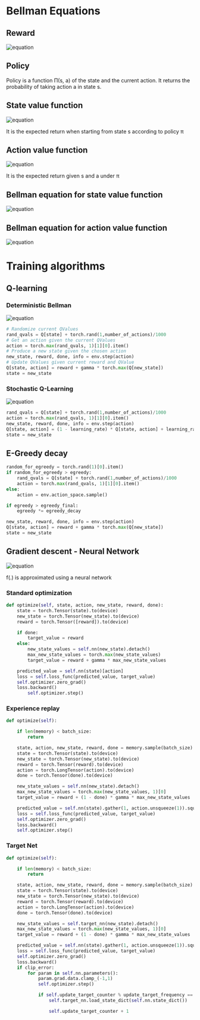 # Bellman Equations



## Reward

![equation](https://render.githubusercontent.com/render/math?math=R_%7Bt%7D%20%3D%20%5Csum_%7Bk%3D0%7D%5E%7B%5Cinf%7D%5Cgamma%5E%7Bk%7D%20r_%7Bt%2Bk%2B1%7D)

## Policy

Policy is a function Π(s, a) of the state and the current action. It returns the probability of taking action a in state s.



## State value function

![equation](https://render.githubusercontent.com/render/math?math=V%5E%7B%5Cpi%7D%28s%29%20%3D%20E_%7B%5Cpi%7D%5BR_%7Bt%7D%7Cs_%7Bt%7D%20%3D%20s%5D)

It is the expected return when starting from state s according to policy π



## Action value function

![equation](https://render.githubusercontent.com/render/math?math=Q%5E%7B%5Cpi%7D%28s%2Ca%29%20%3D%20E_%7B%5Cpi%7D%5BR_%7Bt%7D%7Cs_%7Bt%7D%3Ds%2C%20a_%7Bt%7D%3Da%5D)

It is the expected return given s and a under π



## Bellman equation for state value function 

![equation](https://render.githubusercontent.com/render/math?math=V%5E%7B%5Cpi%7D%28s%29%20%3D%20%5Csum_%7Ba%7D%5Cpi%28s%2Ca%29%5Csum_%7Bs%5E%7B%27%7D%7DP_%7Bss%5E%7B%27%7D%7D%5E%7Ba%7D%5BR_%7Bss%5E%7B%27%7D%7D%5E%7Ba%7D%2B%5Cgamma%20V%5E%7B%5Cpi%7D%28s%5E%7B%27%7D%29%5D)

## Bellman equation for action value function

![equation](https://render.githubusercontent.com/render/math?math=Q%5E%7B%5Cpi%7D%28s%2Ca%29%3D%5Csum_%7Bs%5E%7B%27%7D%7DP_%7Bss%5E%7B%27%7D%7D%5E%7Ba%7D%5BR_%7Bss%5E%7B%27%7D%7D%5E%7Ba%7D%2B%5Cgamma%20%5Csum_%7Ba%5E%7B%27%7D%7D%5Cpi%28s%5E%7B%27%7D%2Ca%5E%7B%27%7DQ%5E%7B%5Cpi%7D%28s%5E%7B%27%7D%2Ca%5E%7B%27%7D%29%29%5D)



# Training algorithms



## Q-learning



### Deterministic Bellman

![equation](https://render.githubusercontent.com/render/math?math=Q%28s%2Ca%29%20%3D%20r%20%2B%20%5Cgamma%20%2A%20max%28Q%28s%27%2Ca%27%29%29)

```python
# Randomize current QValues
rand_qvals = Q[state] + torch.rand(1,number_of_actions)/1000
# Get an action given the current QValues
action = torch.max(rand_qvals, 1)[1][0].item()
# Produce a new state given the chosen action
new_state, reward, done, info = env.step(action)
# Update QValues given current reward and QValue
Q[state, action] = reward + gamma * torch.max(Q[new_state])
state = new_state

```



### Stochastic Q-Learning

![equation](https://render.githubusercontent.com/render/math?math=Q%28s%2Ca%29%20%3D%20%281-%5Calpha%29%20Q%28s%2Ca%29%20%2B%20%5Calpha%5Br%20%2B%20%5Cgamma%20%2A%20max%28Q%28s%27%2Ca%27%29%29%5D)

```python
rand_qvals = Q[state] + torch.rand(1,number_of_actions)/1000
action = torch.max(rand_qvals, 1)[1][0].item()
new_state, reward, done, info = env.step(action)
Q[state, action] = (1 - learning_rate) * Q[state, action] + learning_rate * (reward + gamma * torch.max(Q[new_state]))
state = new_state
```



## E-Greedy decay

```python
random_for_egreedy = torch.rand(1)[0].item()
if random_for_egreedy > egreedy:
    rand_qvals = Q[state] + torch.rand(1,number_of_actions)/1000
    action = torch.max(rand_qvals, 1)[1][0].item()
else:
    action = env.action_space.sample()

if egreedy > egreedy_final:
    egreedy *= egreedy_decay

new_state, reward, done, info = env.step(action)
Q[state, action] = reward + gamma * torch.max(Q[new_state])
state = new_state
```



## Gradient descent - Neural Network

![equation](https://render.githubusercontent.com/render/math?math=Q%28s%2Ca%29%20%3D%20f%28s%2Ca%29)

f(.) is approximated using a neural network



### Standard optimization

```python
def optimize(self, state, action, new_state, reward, done):
	state = torch.Tensor(state).to(device)
	new_state = torch.Tensor(new_state).to(device)
	reward = torch.Tensor([reward]).to(device)

	if done:
		target_value = reward
	else:
		new_state_values = self.nn(new_state).detach()
		max_new_state_values = torch.max(new_state_values)
		target_value = reward + gamma * max_new_state_values

	predicted_value = self.nn(state)[action]
	loss = self.loss_func(predicted_value, target_value)
	self.optimizer.zero_grad()
	loss.backward()
        self.optimizer.step()
```



### Experience replay

```python
def optimize(self):

    if len(memory) < batch_size:
        return

    state, action, new_state, reward, done = memory.sample(batch_size)
    state = torch.Tensor(state).to(device)
    new_state = torch.Tensor(new_state).to(device)
    reward = torch.Tensor(reward).to(device)
    action = torch.LongTensor(action).to(device)
    done = torch.Tensor(done).to(device)

    new_state_values = self.nn(new_state).detach()
    max_new_state_values = torch.max(new_state_values, 1)[0]
    target_value = reward + (1 - done) * gamma * max_new_state_values

    predicted_value = self.nn(state).gather(1, action.unsqueeze(1)).squeeze(1)
    loss = self.loss_func(predicted_value, target_value)
    self.optimizer.zero_grad()
    loss.backward()
    self.optimizer.step()
```



### Target Net

```python
def optimize(self):

    if len(memory) < batch_size:
        return

    state, action, new_state, reward, done = memory.sample(batch_size)
    state = torch.Tensor(state).to(device)
    new_state = torch.Tensor(new_state).to(device)
    reward = torch.Tensor(reward).to(device)
    action = torch.LongTensor(action).to(device)
    done = torch.Tensor(done).to(device)

    new_state_values = self.target_nn(new_state).detach()
    max_new_state_values = torch.max(new_state_values, 1)[0]
    target_value = reward + (1 - done) * gamma * max_new_state_values

    predicted_value = self.nn(state).gather(1, action.unsqueeze(1)).squeeze(1)
    loss = self.loss_func(predicted_value, target_value)
    self.optimizer.zero_grad()
    loss.backward()
    if clip_error:
        for param in self.nn.parameters():
            param.grad.data.clamp_(-1,1)
            self.optimizer.step()

            if self.update_target_counter % update_target_frequency == 0:
                self.target_nn.load_state_dict(self.nn.state_dict())

                self.update_target_counter + 1
```

